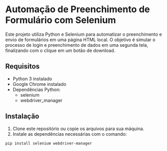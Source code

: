 # Automação de Preenchimento de Formulário com Selenium

Este projeto utiliza Python e Selenium para automatizar o preenchimento e envio de formulários em uma página HTML local. O objetivo é simular o processo de login e preenchimento de dados em uma segunda tela, finalizando com o clique em um botão de download.

## Requisitos

- Python 3 instalado
- Google Chrome instalado
- Dependências Python:
  - selenium
  - webdriver_manager

## Instalação

1. Clone este repositório ou copie os arquivos para sua máquina.
2. Instale as dependências necessárias com o comando:

```bash
pip install selenium webdriver-manager
